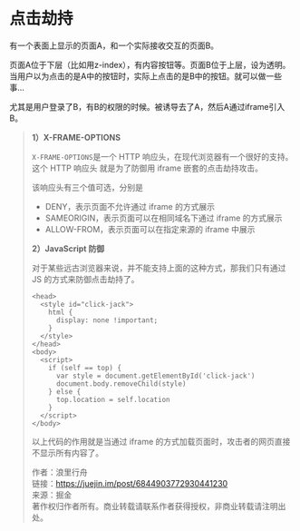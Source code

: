 # 点击劫持

有一个表面上显示的页面A，和一个实际接收交互的页面B。

页面A位于下层（比如用z-index），有内容按钮等。页面B位于上层，设为透明。当用户以为点击的是A中的按钮时，实际上点击的是B中的按钮。就可以做一些事…

尤其是用户登录了B，有B的权限的时候。被诱导去了A，然后A通过iframe引入B。

> **1）X-FRAME-OPTIONS**
>
> `X-FRAME-OPTIONS`是一个 HTTP 响应头，在现代浏览器有一个很好的支持。这个 HTTP 响应头 就是为了防御用 iframe 嵌套的点击劫持攻击。
>
> 该响应头有三个值可选，分别是
>
> * DENY，表示页面不允许通过 iframe 的方式展示
> * SAMEORIGIN，表示页面可以在相同域名下通过 iframe 的方式展示
> * ALLOW-FROM，表示页面可以在指定来源的 iframe 中展示
>
> **2）JavaScript 防御**
>
> 对于某些远古浏览器来说，并不能支持上面的这种方式，那我们只有通过 JS 的方式来防御点击劫持了。
>
> ```markup
> <head>
>   <style id="click-jack">
>     html {
>       display: none !important;
>     }
>   </style>
> </head>
> <body>
>   <script>
>     if (self == top) {
>       var style = document.getElementById('click-jack')
>       document.body.removeChild(style)
>     } else {
>       top.location = self.location
>     }
>   </script>
> </body>
> ```
>
> 以上代码的作用就是当通过 iframe 的方式加载页面时，攻击者的网页直接不显示所有内容了。
>
> 作者：浪里行舟  
> 链接：https://juejin.im/post/6844903772930441230  
> 来源：掘金  
> 著作权归作者所有。商业转载请联系作者获得授权，非商业转载请注明出处。

